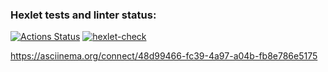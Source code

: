 ### Hexlet tests and linter status:
[![Actions Status](https://github.com/Balamyt89/frontend-project-lvl1/workflows/hexlet-check/badge.svg)](https://github.com/Balamyt89/frontend-project-lvl1/actions)
[![hexlet-check](https://github.com/Balamyt89/frontend-project-lvl1/actions/workflows/hexlet-check.yml/badge.svg)](https://github.com/Balamyt89/frontend-project-lvl1/actions/workflows/hexlet-check.yml)

https://asciinema.org/connect/48d99466-fc39-4a97-a04b-fb8e786e5175
